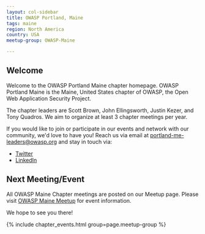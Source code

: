 ```yaml
---
layout: col-sidebar
title: OWASP Portland, Maine
tags: maine
region: North America
country: USA
meetup-group: OWASP-Maine

---
```


## Welcome
Welcome to the OWASP Portland Maine chapter homepage. OWASP Portland Maine is the Maine, United States chapter of OWASP, the Open Web Application Security Project. 

The chapter leaders are Scott Brown, John Ellingsworth, Justin Kezer, and Tony Quadros. We aim to organize at least 3 chapter meetings per year.

If you would like to join or participate in our events and network with our community, we'd love to have you! Reach us via email at <a href="mailto:portland-me-leaders@owasp.org">portland-me-leaders@owasp.org</a> and stay in touch via: 
- [Twitter](http://twitter.com/owaspmaine)
- [LinkedIn](https://www.linkedin.com/company/owasp-maine/)

Next Meeting/Event <!-- You should keep this section as it will populate your meetup events -->
---------------------
All OWASP Maine Chapter meetings are posted on our Meetup page.  Please visit [OWASP Maine Meetup](https://www.meetup.com/owasp-maine/) for event information.

We hope to see you there!

{% include chapter_events.html group=page.meetup-group %}
